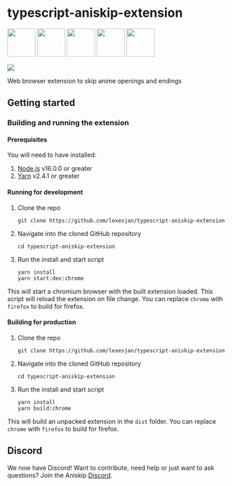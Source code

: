 # typescript-aniskip-extension

<a href="https://chrome.google.com/webstore/detail/aniskip/npfcdmjgaocepmpdnmliimijgfjbgcdd" target="_blank"><img src="https://imgur.com/3C4iKO0.png" width="64" height="64"></a>
<a href="https://addons.mozilla.org/en-US/firefox/addon/aniskip/" target="_blank"><img src="https://imgur.com/ihXsdDO.png" width="64" height="64"></a>
<a href="https://chrome.google.com/webstore/detail/aniskip/npfcdmjgaocepmpdnmliimijgfjbgcdd" target="_blank"><img src="https://imgur.com/nSJ9htU.png" width="64" height="64"></a>
<a href="https://chrome.google.com/webstore/detail/aniskip/npfcdmjgaocepmpdnmliimijgfjbgcdd" target="_blank"><img src="https://imgur.com/EuDp4vP.png" width="64" height="64"></a>
<a href="https://chrome.google.com/webstore/detail/aniskip/npfcdmjgaocepmpdnmliimijgfjbgcdd" target="_blank"><img src="https://imgur.com/z8yjLZ2.png" width="64" height="64"></a>

<img src="https://i.imgur.com/rUP9ebG.gif">

Web browser extension to skip anime openings and endings

## Getting started

### Building and running the extension

#### Prerequisites

You will need to have installed:

1. [Node.js](https://nodejs.org/en/) v16.0.0 or greater
1. [Yarn](https://classic.yarnpkg.com/en/) v2.4.1 or greater

#### Running for development

1. Clone the repo

   ```
   git clone https://github.com/lexesjan/typescript-aniskip-extension
   ```

1. Navigate into the cloned GitHub repository

   ```
   cd typescript-aniskip-extension
   ```

1. Run the install and start script

   ```
   yarn install
   yarn start:dev:chrome
   ```

This will start a chromium browser with the built extension loaded. This script will reload the extension on file change. You can replace `chrome` with `firefox` to build for firefox.

#### Building for production

1. Clone the repo

   ```
   git clone https://github.com/lexesjan/typescript-aniskip-extension
   ```

1. Navigate into the cloned GitHub repository

   ```
   cd typescript-aniskip-extension
   ```

1. Run the install and start script

   ```
   yarn install
   yarn build:chrome
   ```

This will build an unpacked extension in the `dist` folder. You can replace `chrome` with `firefox` to build for firefox.

## Discord

We now have Discord! Want to contribute, need help or just want to ask questions? Join the Aniskip [Discord](https://discord.gg/UqT55CbrbE).
